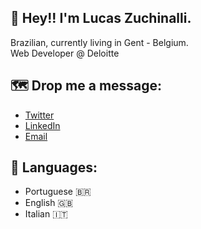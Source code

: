 ## :raised_hands: Hey!! I'm Lucas Zuchinalli.
Brazilian, currently living in Gent - Belgium.<br>
Web Developer @ Deloitte

## :world_map: Drop me a message:
- [Twitter](https://twitter.com/ZuchinalliLucas)
- [LinkedIn](https://www.linkedin.com/in/lucas-zuchinalli-3018465a/)
- [Email](zuchinalli@gmail.com)

## :currency_exchange: Languages:
- Portuguese :brazil:
- English :uk:
- Italian :it:
